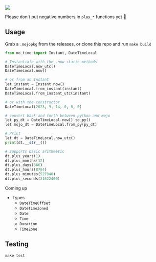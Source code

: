 ![](https://img.shields.io/badge/status-alpha-orange)

Please don't put negative numbers in `plus_*` functions yet 😬

## Usage

Grab a `.mojopkg` from the releases, or clone this repo and run `make build`

```python
from mo_time import Instant, DateTimeLocal

# Instantiate with the .now static methods
DateTimeLocal.now_utc()
DateTimeLocal.now()

# or from an Instant
let instant = Instant.now()
DateTimeLocal.from_instant(instant)
DateTimeLocal.from_instant_utc(instant)

# or with the constructor
DateTimeLocal(2023, 9, 14, 0, 0, 0)

# convert back and forth between python and mojo
let py_dt = DateTimeLocal.now().to_py()
let mojo_dt = DateTimeLocal.from_py(py_dt)

# Print
let dt = DateTimeLocal.now_utc()
print(dt.__str__())

# Supports basic arithmetic
dt.plus_years(1)
dt.plus_months(12)
dt.plus_days(366)
dt.plus_hours(8784)
dt.plus_minutes(527040)
dt.plus_seconds(31622400)
```

Coming up
- Types
  - `DateTimeOffset`
  - `DateTimeZoned`
  - `Date`
  - `Time`
  - `Duration`
  - `TimeZone`


## Testing 

`make test`
